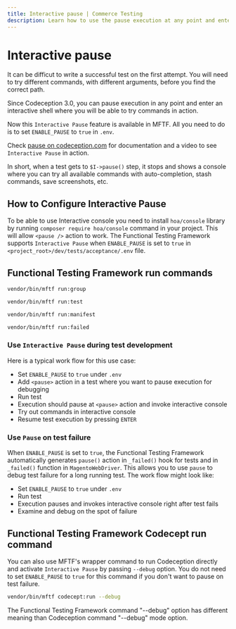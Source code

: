 ```yaml
---
title: Interactive pause | Commerce Testing
description: Learn how to use the pause execution at any point and enter an interactive shell with the Functional Testing Framework.
---
```


# Interactive pause

It can be difficut to write a successful test on the first attempt. You will need to try different commands, with different arguments, before you find the correct path.

Since Codeception 3.0, you can pause execution in any point and enter an interactive shell where you will be able to try commands in action.

Now this `Interactive Pause` feature is available in MFTF. All you need to do is to set `ENABLE_PAUSE` to `true` in `.env`.

Check [pause on codeception.com][] for documentation and a video to see `Interactive Pause` in action.

In short, when a test gets to `$I->pause()` step, it stops and shows a console where you can try all available commands with auto-completion, stash commands, save screenshots, etc.

## How to Configure Interactive Pause

To be able to use Interactive console you need to install `hoa/console` library by running `composer require hoa/console` command in your project. This will allow `<pause />` action to work.
The Functional Testing Framework supports `Interactive Pause` when `ENABLE_PAUSE` is set to `true` in `<project_root>/dev/tests/acceptance/.env` file.

## Functional Testing Framework run commands

```bash
vendor/bin/mftf run:group
```

```bash
vendor/bin/mftf run:test
```

```bash
vendor/bin/mftf run:manifest
```

```bash
vendor/bin/mftf run:failed
```

### Use `Interactive Pause` during test development

Here is a typical work flow for this use case:

- Set `ENABLE_PAUSE` to `true` under `.env`
- Add `<pause>` action in a test where you want to pause execution for debugging
- Run test
- Execution should pause at `<pause>` action and invoke interactive console
- Try out commands in interactive console
- Resume test execution by pressing `ENTER`

### Use `Pause` on test failure

When `ENABLE_PAUSE` is set to `true`, the Functional Testing Framework automatically generates `pause()` action in `_failed()` hook for tests and in `_failed()` function in `MagentoWebDriver`.
This allows you to use `pause` to debug test failure for a long running test. The work flow might look like:

- Set `ENABLE_PAUSE` to `true` under `.env`
- Run test
- Execution pauses and invokes interactive console right after test fails
- Examine and debug on the spot of failure

## Functional Testing Framework Codecept run command

You can also use MFTF's wrapper command to run Codeception directly and activate `Interactive Pause` by passing `--debug` option.
You do not need to set `ENABLE_PAUSE` to `true` for this command if you don't want to pause on test failure.

```bash
vendor/bin/mftf codecept:run --debug
```

<InlineAlert variant="warning" slots="text" />

The Functional Testing Framework command "--debug" option has different meaning than Codeception command "--debug" mode option.

<!-- Link definitions -->

[pause on codeception.com]: https://codeception.com/docs/02-GettingStarted#Interactive-Pause

